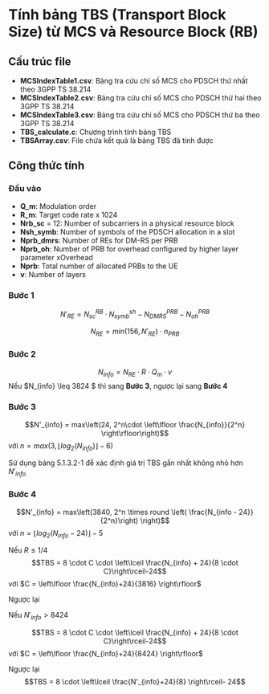 # Tính bảng TBS (Transport Block Size) từ MCS và Resource Block (RB)

## Cấu trúc file

+ **MCSIndexTable1.csv**: Bảng tra cứu chỉ số MCS cho PDSCH thứ nhất theo 3GPP TS 38.214 
+ **MCSIndexTable2.csv**: Bảng tra cứu chỉ số MCS cho PDSCH thứ hai theo 3GPP TS 38.214 
+ **MCSIndexTable3.csv**: Bảng tra cứu chỉ số MCS cho PDSCH thứ ba theo 3GPP TS 38.214 
+ **TBS_calculate.c**: Chương trình tính bảng TBS
+ **TBSArray.csv**: File chứa kết quả là bảng TBS đã tính được
 
## Công thức tính

### Đầu vào

+ **Q_m**: Modulation order
+ **R_m**: Target code rate x 1024
+ **Nrb_sc** = 12: Number of subcarriers in a physical resource block
+ **Nsh_symb**: Number of symbols of the PDSCH allocation in a slot
+ **Nprb_dmrs**: Number of REs for DM-RS per PRB
+ **Nprb_oh**: Number of PRB for overhead configured by higher layer parameter xOverhead
+ **Nprb**: Total number of allocated PRBs to the UE
+ **v**: Number of layers

### Bước 1

$$ N'_{RE} = N^{RB}_{sc} \cdot N^{sh}_{symb} - N^{PRB}_{DMRS} - N^{PRB}_{oh}$$

$$N_{RE} = min(156, N'_{RE}) \cdot n_{PRB}$$

### Bước 2

$$N_{info} = N_{RE} \cdot R \cdot Q_m \cdot v$$
Nếu $N_{info} \leq 3824 $ thì sang **Bước 3**, ngược lại sang **Bước 4**

### Bước 3

$$N'_{info} = max\left(24, 2^n\cdot \left\lfloor \frac{N_{info}}{2^n} \right\rfloor\right)$$ 
với $n = max(3, \lfloor log_2(N_{info})\rfloor-6)$

Sử dụng bảng 5.1.3.2-1 để xác định giá trị TBS gần nhất không nhỏ hơn $N'_{info}$

### Bước 4

$$N'_{info} = max\left(3840, 2^n \times round \left( \frac{N_{info - 24}}{2^n}\right) \right)$$
với $n = \lfloor log_2(N_{info}-24)\rfloor-5$

Nếu $R\leq 1/4$
$$TBS = 8 \cdot C \cdot \left\lceil \frac{N_{info} + 24}{8 \cdot C}\right\rceil-24$$
với $C = \left\lfloor \frac{N_{info}+24}{3816} \right\rfloor$

Ngược lại
    
Nếu $N'_{info} > 8424$ 

$$TBS = 8 \cdot C \cdot \left\lceil \frac{N_{info} + 24}{8 \cdot C}\right\rceil-24$$
với $C = \left\lfloor \frac{N_{info}+24}{8424} \right\rfloor$

Ngược lại 
$$TBS = 8 \cdot \left\lceil \frac{N'_{info}+24}{8}  \right\rceil- 24$$
